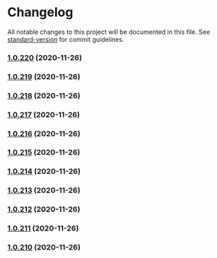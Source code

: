 # Changelog

All notable changes to this project will be documented in this file. See [standard-version](https://github.com/conventional-changelog/standard-version) for commit guidelines.

### [1.0.220](https://github.com/Comi9/finlance-app/compare/v1.0.219...v1.0.220) (2020-11-26)

### [1.0.219](https://github.com/Comi9/finlance-app/compare/v1.0.218...v1.0.219) (2020-11-26)

### [1.0.218](https://github.com/Comi9/finlance-app/compare/v1.0.217...v1.0.218) (2020-11-26)

### [1.0.217](https://github.com/Comi9/finlance-app/compare/v1.0.216...v1.0.217) (2020-11-26)

### [1.0.216](https://github.com/Comi9/finlance-app/compare/v1.0.215...v1.0.216) (2020-11-26)

### [1.0.215](https://github.com/Comi9/finlance-app/compare/v1.0.214...v1.0.215) (2020-11-26)

### [1.0.214](https://github.com/Comi9/finlance-app/compare/v1.0.213...v1.0.214) (2020-11-26)

### [1.0.213](https://github.com/Comi9/finlance-app/compare/v1.0.212...v1.0.213) (2020-11-26)

### [1.0.212](https://github.com/Comi9/finlance-app/compare/v1.0.211...v1.0.212) (2020-11-26)

### [1.0.211](https://github.com/Comi9/finlance-app/compare/v1.0.210...v1.0.211) (2020-11-26)

### [1.0.210](https://github.com/Comi9/finlance-app/compare/v1.0.209...v1.0.210) (2020-11-26)
